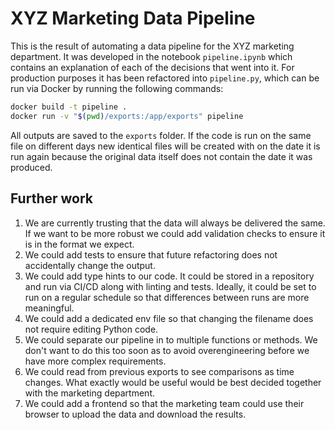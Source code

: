 # XYZ Marketing Data Pipeline

This is the result of automating a data pipeline for the XYZ marketing department. It
was developed in the notebook `pipeline.ipynb` which contains an explanation of each of
the decisions that went into it. For production purposes it has been refactored into
`pipeline.py`, which can be run via Docker by running the following commands:

```bash
docker build -t pipeline .
docker run -v "$(pwd)/exports:/app/exports" pipeline
```

All outputs are saved to the `exports` folder. If the code is run on the same file on
different days new identical files will be created with on the date it is run again
because the original data itself does not contain the date it was produced.

## Further work

1. We are currently trusting that the data will always be delivered the same. If we want
   to be more robust we could add validation checks to ensure it is in the format we
   expect.
2. We could add tests to ensure that future refactoring does not accidentally change the
   output.
3. We could add type hints to our code. It could be stored in a repository and run via
   CI/CD along with linting and tests. Ideally, it could be set to run on a regular
   schedule so that differences between runs are more meaningful.
4. We could add a dedicated env file so that changing the filename does not require
   editing Python code.
5. We could separate our pipeline in to multiple functions or methods. We don't want to
   do this too soon as to avoid overengineering before we have more complex
   requirements.
6. We could read from previous exports to see comparisons as time changes. What exactly
   would be useful would be best decided together with the marketing department.
7. We could add a frontend so that the marketing team could use their browser to upload
   the data and download the results.
